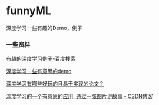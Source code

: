 # funnyML
深度学习一些有趣的Demo，例子

### 一些资料

[有趣的深度学习例子-百度搜索](https://www.baidu.com/s?wd=%E6%9C%89%E8%B6%A3%E7%9A%84%E6%B7%B1%E5%BA%A6%E5%AD%A6%E4%B9%A0%E4%BE%8B%E5%AD%90&rsv_spt=1&rsv_iqid=0x837584d20000c47f&issp=1&f=8&rsv_bp=1&rsv_idx=2&ie=utf-8&rqlang=cn&tn=baiduhome_pg&rsv_enter=1&oq=%25E6%259C%2589%25E8%25B6%25A3%25E7%259A%2584%25E6%259C%25BA%25E5%2599%25A8%25E5%25AD%25A6%25E4%25B9%25A0%25E4%25BE%258B%25E5%25AD%2590&rsv_t=0168JvIz1P24k6FY%2F%2Bcw3igc8bizN77lICnxx9iL1Ns%2BbCOr71RSJEu%2BNG3R7usD2p3M&inputT=1656&rsv_sug3=31&rsv_pq=e86f2d8c00011b18&rsv_sug2=0&rsv_sug4=2446)

[深度学习一些有意思的demo](http://blog.csdn.net/u012538490/article/details/62418072)

[深度学习有哪些好玩的且易于实现的论文？](深度学习有哪些好玩的且易于实现的论文？)

[深度学习的一个有意思的应用: 通过一张图片讲故事 - CSDN博客](http://blog.csdn.net/yangdelong/article/details/77727278)
